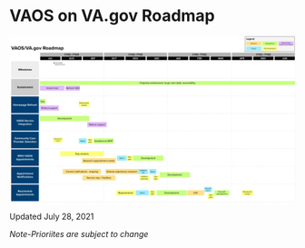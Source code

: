 # VAOS on VA.gov Roadmap

![vaos-product-roadmap](product/images/vaos-product-roadmap.png)


Updated July 28, 2021

_Note-Prioriites are subject to change_
